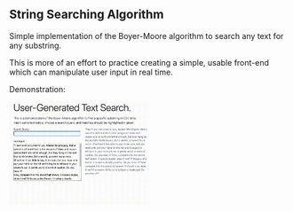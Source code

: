 ## String Searching Algorithm

Simple implementation of the Boyer-Moore algorithm to search any text for any substring. 

This is more of an effort to practice creating a simple, usable front-end which can manipulate user input in real time.

Demonstration:
<p />
<img src="output.gif" width="50%" height="50%" />
